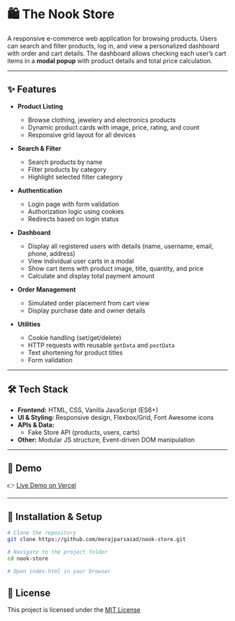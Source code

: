 # 🛍️ The Nook Store

A responsive e-commerce web application for browsing products.
Users can search and filter products, log in, and view a personalized dashboard with order and cart details.
The dashboard allows checking each user’s cart items in a **modal popup** with product details and total price calculation.

---

## ✨ Features

- **Product Listing**

  - Browse clothing, jewelery and electronics products
  - Dynamic product cards with image, price, rating, and count
  - Responsive grid layout for all devices

- **Search & Filter**

  - Search products by name
  - Filter products by category
  - Highlight selected filter category

- **Authentication**

  - Login page with form validation
  - Authorization logic using cookies
  - Redirects based on login status

- **Dashboard**

  - Display all registered users with details (name, username, email, phone, address)
  - View individual user carts in a modal
  - Show cart items with product image, title, quantity, and price
  - Calculate and display total payment amount

- **Order Management**

  - Simulated order placement from cart view
  - Display purchase date and owner details

- **Utilities**
  - Cookie handling (set/get/delete)
  - HTTP requests with reusable `getData` and `postData`
  - Text shortening for product titles
  - Form validation

---

## 🛠️ Tech Stack

- **Frontend:** HTML, CSS, Vanilla JavaScript (ES6+)
- **UI & Styling:** Responsive design, Flexbox/Grid, Font Awesome icons
- **APIs & Data:**
  - Fake Store API (products, users, carts)
- **Other:** Modular JS structure, Event-driven DOM manipulation

---

## 📸 Demo

👉 [Live Demo on Vercel](https://nook-store.vercel.app/)


---

## 🚀 Installation & Setup

```bash
# Clone the repository
git clone https://github.com/merajparsazad/nook-store.git

# Navigate to the project folder
cd nook-store

# Open index.html in your browser
```

## 📜 License
This project is licensed under the [MIT License](./LICENSE)
